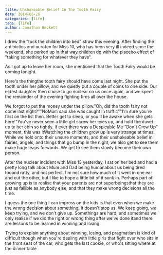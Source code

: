 ```yaml
---
title: Unshakeable Belief In The Tooth Fairy
date: 2014-06-26
categories: [life]
tags: [life]
author: Jonathan Beckett
---
```


I drew the "tuck the children into bed" straw this evening. After finding the antibiotics and nurofen for Miss 10, who has been very ill indeed since the weekend, she perked up in that way children do with the placebo effect of "taking something for whatever they have".

As I got up to leave her room, she mentioned that the Tooth Fairy would be coming tonight.

Here's the thingthe tooth fairy should have come last night. She put the tooth under her pillow, and we quietly put a couple of coins to one side. Our eldest daughter then chose to go nuclear on us once again, and we spent the remainder of the evening fighting fires all over the house.

We forgot to put the money under the pillow."Oh, did the tooth fairy not come last night?""NoMum said she was caught in traffic""I'm sure you're first on the list then. Better get to sleep, or you'll be awake when she gets here!"You've never seen a little girl screw her eyes up, and hold the duvet up to her chin so tightly. If ever there was a Despicable Me "Don't Grow Up" moment, this was itWatching the children grow up is very strange at times. While we hold onto their unsure moments, and their unshakeable belief in fairies, angels, and things that go bump in the night, we also get to see them make huge leaps forwards. We get to see them slowly become their own person.

After the nuclear incident with Miss 13 yesterday, I sat on her bed and had a pretty long talk about Mum and Dad being humanabout us being tired tooand ratty, and not perfect. I'm not sure how much of it went in one ear and out the other, but I like to hope a little bit of it sunk in. Perhaps part of growing up is to realise that your parents are not superbeingsthat they are just as fallible as anybody else, and that they make wrong decisions all the time.

I guess the one thing I can impress on the kids is that even when we make the wrong decision about something, it doesn't stop us. We keep going, we keep trying, and we don't give up. Somethings are hard, and sometimes we only realise if we did the right or wrong thing after we've done itand there are lessons to be learned in winning and losing.

Trying to explain anything about winning, losing, and pragmatism is kind of difficult though when you're dealing with little girls that fight over who sits in the front seat of the car, who gets the last cookie, or who's sitting where at the dinner table